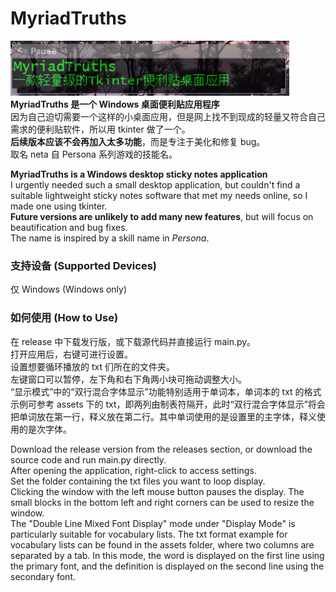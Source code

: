 # MyriadTruths
![image](https://github.com/Cookiesukaze/MyriadTruths/blob/main/assets/sample_img.png?raw=true)
**MyriadTruths 是一个 Windows 桌面便利贴应用程序** </br>
因为自己迫切需要一个这样的小桌面应用，但是网上找不到现成的轻量又符合自己需求的便利贴软件，所以用 tkinter 做了一个。</br>
**后续版本应该不会再加入太多功能**，而是专注于美化和修复 bug。</br>
取名 neta 自 Persona 系列游戏的技能名。</br>

**MyriadTruths is a Windows desktop sticky notes application**</br>
I urgently needed such a small desktop application, but couldn't find a suitable lightweight sticky notes software that met my needs online, so I made one using tkinter.</br>
**Future versions are unlikely to add many new features**, but will focus on beautification and bug fixes.</br>
The name is inspired by a skill name in _Persona_.</br>

### 支持设备 (Supported Devices)
仅 Windows (Windows only)

### 如何使用 (How to Use)
在 release 中下载发行版，或下载源代码并直接运行 main.py。</br>
打开应用后，右键可进行设置。</br>
设置想要循环播放的 txt 们所在的文件夹。</br>
左键窗口可以暂停，左下角和右下角两小块可拖动调整大小。</br>
“显示模式”中的“双行混合字体显示”功能特别适用于单词本，单词本的 txt 的格式示例可参考 assets 下的 txt，即两列由制表符隔开，此时“双行混合字体显示”将会把单词放在第一行，释义放在第二行。其中单词使用的是设置里的主字体，释义使用的是次字体。</br>

Download the release version from the releases section, or download the source code and run main.py directly.</br>
After opening the application, right-click to access settings.</br>
Set the folder containing the txt files you want to loop display.</br>
Clicking the window with the left mouse button pauses the display. The small blocks in the bottom left and right corners can be used to resize the window.</br>
The "Double Line Mixed Font Display" mode under "Display Mode" is particularly suitable for vocabulary lists. The txt format example for vocabulary lists can be found in the assets folder, where two columns are separated by a tab. In this mode, the word is displayed on the first line using the primary font, and the definition is displayed on the second line using the secondary font.</br>
